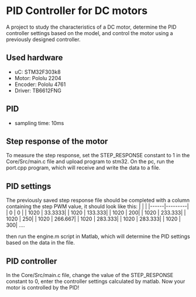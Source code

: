# PID Controller for DC motors
A project to study the characteristics of a DC motor, determine the PID controller settings based on the model, and control the motor using a previously designed controller.

## Used hardware
- uC: STM32F303k8
- Motor: Pololu 2204
- Encoder: Pololu 4761
- Driver: TB6612FNG

## PID 
- sampling time: 10ms
## Step response of the motor
To measure the step response, set the STEP_RESPONSE constant to 1 in the Core/Src/main.c file and upload program to stm32. On the pc, run the port.cpp program, which will receive and write the data to a file.
## PID settings
The previously saved step response file should be completed with a column containing the step PWM value, it should look like this:
|      |         |
|------|---------|
| 0 | 0 |
| 1020 | 33.3333|
| 1020 | 133.333|
| 1020 | 200|
| 1020 | 233.333|
| 1020 | 250|
| 1020 | 266.667|
| 1020 | 283.333|
| 1020 | 283.333|
| 1020 | 300|
....

then run the engine.m script in Matlab, which will determine the PID settings based on the data in the file.

## PID controller

In the Core/Src/main.c file, change the value of the STEP_RESPONSE constant to 0, enter the controller settings calculated by matlab. Now your motor is controlled by the PID! 